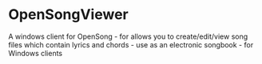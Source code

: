 # OpenSongViewer
A windows client for OpenSong - for allows you to create/edit/view song files which contain lyrics and chords - use as an electronic songbook - for Windows clients
